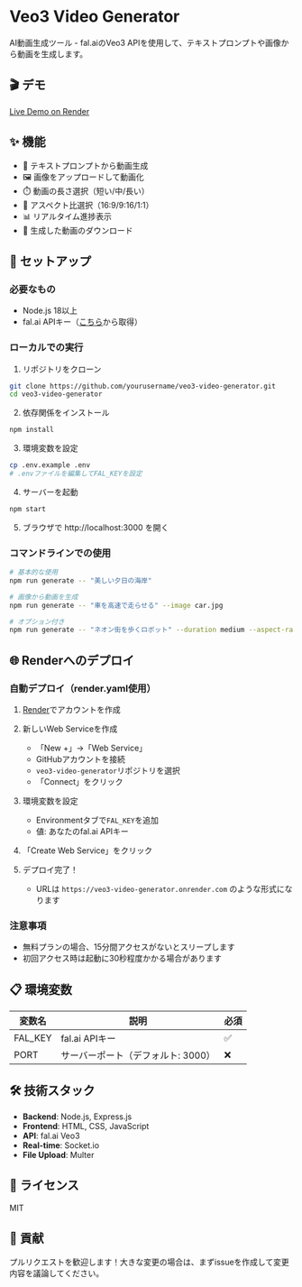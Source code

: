 # Veo3 Video Generator

AI動画生成ツール - fal.aiのVeo3 APIを使用して、テキストプロンプトや画像から動画を生成します。

## 🎬 デモ

[Live Demo on Render](https://your-app-name.onrender.com)

## ✨ 機能

- 📝 テキストプロンプトから動画生成
- 🖼️ 画像をアップロードして動画化
- ⏱️ 動画の長さ選択（短い/中/長い）
- 📐 アスペクト比選択（16:9/9:16/1:1）
- 📊 リアルタイム進捗表示
- 💾 生成した動画のダウンロード

## 🚀 セットアップ

### 必要なもの

- Node.js 18以上
- fal.ai APIキー（[こちら](https://fal.ai/dashboard)から取得）

### ローカルでの実行

1. リポジトリをクローン
```bash
git clone https://github.com/yourusername/veo3-video-generator.git
cd veo3-video-generator
```

2. 依存関係をインストール
```bash
npm install
```

3. 環境変数を設定
```bash
cp .env.example .env
# .envファイルを編集してFAL_KEYを設定
```

4. サーバーを起動
```bash
npm start
```

5. ブラウザで http://localhost:3000 を開く

### コマンドラインでの使用

```bash
# 基本的な使用
npm run generate -- "美しい夕日の海岸"

# 画像から動画を生成
npm run generate -- "車を高速で走らせる" --image car.jpg

# オプション付き
npm run generate -- "ネオン街を歩くロボット" --duration medium --aspect-ratio 9:16 --output robot.mp4
```

## 🌐 Renderへのデプロイ

### 自動デプロイ（render.yaml使用）

1. [Render](https://render.com)でアカウントを作成

2. 新しいWeb Serviceを作成
   - 「New +」→「Web Service」
   - GitHubアカウントを接続
   - `veo3-video-generator`リポジトリを選択
   - 「Connect」をクリック

3. 環境変数を設定
   - Environmentタブで`FAL_KEY`を追加
   - 値: あなたのfal.ai APIキー

4. 「Create Web Service」をクリック

5. デプロイ完了！
   - URLは `https://veo3-video-generator.onrender.com` のような形式になります

### 注意事項
- 無料プランの場合、15分間アクセスがないとスリープします
- 初回アクセス時は起動に30秒程度かかる場合があります

## 📋 環境変数

| 変数名 | 説明 | 必須 |
|--------|------|------|
| FAL_KEY | fal.ai APIキー | ✅ |
| PORT | サーバーポート（デフォルト: 3000） | ❌ |

## 🛠️ 技術スタック

- **Backend**: Node.js, Express.js
- **Frontend**: HTML, CSS, JavaScript
- **API**: fal.ai Veo3
- **Real-time**: Socket.io
- **File Upload**: Multer

## 📄 ライセンス

MIT

## 🤝 貢献

プルリクエストを歓迎します！大きな変更の場合は、まずissueを作成して変更内容を議論してください。